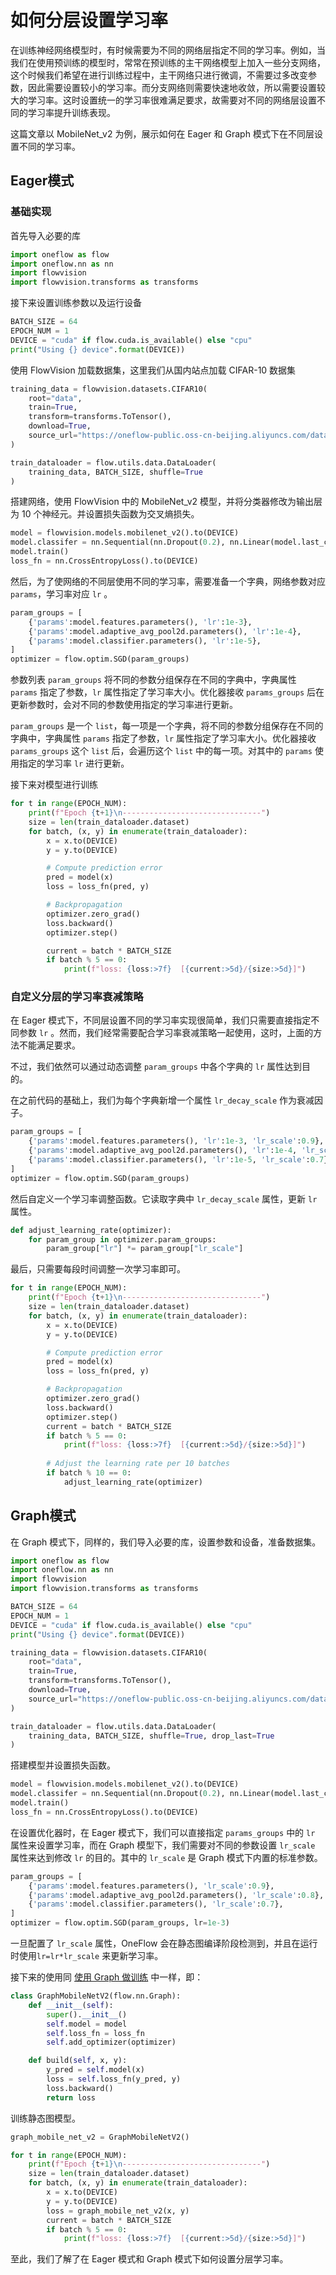 # 如何分层设置学习率

在训练神经网络模型时，有时候需要为不同的网络层指定不同的学习率。例如，当我们在使用预训练的模型时，常常在预训练的主干网络模型上加入一些分支网络，这个时候我们希望在进行训练过程中，主干网络只进行微调，不需要过多改变参数，因此需要设置较小的学习率。而分支网络则需要快速地收敛，所以需要设置较大的学习率。这时设置统一的学习率很难满足要求，故需要对不同的网络层设置不同的学习率提升训练表现。

这篇文章以 MobileNet_v2 为例，展示如何在 Eager 和 Graph 模式下在不同层设置不同的学习率。

## Eager模式

### 基础实现

首先导入必要的库

```python
import oneflow as flow
import oneflow.nn as nn
import flowvision
import flowvision.transforms as transforms
```

接下来设置训练参数以及运行设备

```python
BATCH_SIZE = 64
EPOCH_NUM = 1
DEVICE = "cuda" if flow.cuda.is_available() else "cpu"
print("Using {} device".format(DEVICE))
```

使用 FlowVision 加载数据集，这里我们从国内站点加载 CIFAR-10 数据集

```python
training_data = flowvision.datasets.CIFAR10(
    root="data",
    train=True,
    transform=transforms.ToTensor(),
    download=True,
    source_url="https://oneflow-public.oss-cn-beijing.aliyuncs.com/datasets/cifar/cifar-10-python.tar.gz",
)

train_dataloader = flow.utils.data.DataLoader(
    training_data, BATCH_SIZE, shuffle=True
)
```

搭建网络，使用 FlowVision 中的 MobileNet_v2 模型，并将分类器修改为输出层为 10 个神经元。并设置损失函数为交叉熵损失。

```python
model = flowvision.models.mobilenet_v2().to(DEVICE)
model.classifer = nn.Sequential(nn.Dropout(0.2), nn.Linear(model.last_channel, 10))
model.train()
loss_fn = nn.CrossEntropyLoss().to(DEVICE)
```

然后，为了使网络的不同层使用不同的学习率，需要准备一个字典，网络参数对应 `params`，学习率对应 `lr` 。

```python
param_groups = [
    {'params':model.features.parameters(), 'lr':1e-3},
    {'params':model.adaptive_avg_pool2d.parameters(), 'lr':1e-4},
    {'params':model.classifier.parameters(), 'lr':1e-5},
]
optimizer = flow.optim.SGD(param_groups)
```

参数列表 `param_groups` 将不同的参数分组保存在不同的字典中，字典属性 `params` 指定了参数，`lr` 属性指定了学习率大小。优化器接收 `params_groups` 后在更新参数时，会对不同的参数使用指定的学习率进行更新。

`param_groups` 是一个 `list`，每一项是一个字典，将不同的参数分组保存在不同的字典中，字典属性 `params` 指定了参数，`lr` 属性指定了学习率大小。优化器接收 `params_groups` 这个 `list` 后，会遍历这个 `list` 中的每一项。对其中的 `params` 使用指定的学习率 `lr` 进行更新。

接下来对模型进行训练

```python
for t in range(EPOCH_NUM):
    print(f"Epoch {t+1}\n-------------------------------")
    size = len(train_dataloader.dataset)
    for batch, (x, y) in enumerate(train_dataloader):
        x = x.to(DEVICE)
        y = y.to(DEVICE)

        # Compute prediction error
        pred = model(x)
        loss = loss_fn(pred, y)

        # Backpropagation
        optimizer.zero_grad()
        loss.backward()
        optimizer.step()

        current = batch * BATCH_SIZE
        if batch % 5 == 0:
            print(f"loss: {loss:>7f}  [{current:>5d}/{size:>5d}]")
```

### 自定义分层的学习率衰减策略

在 Eager 模式下，不同层设置不同的学习率实现很简单，我们只需要直接指定不同参数 `lr` 。然而，我们经常需要配合学习率衰减策略一起使用，这时，上面的方法不能满足要求。

不过，我们依然可以通过动态调整 `param_groups` 中各个字典的 `lr` 属性达到目的。

在之前代码的基础上，我们为每个字典新增一个属性 `lr_decay_scale` 作为衰减因子。

```python
param_groups = [
    {'params':model.features.parameters(), 'lr':1e-3, 'lr_scale':0.9},
    {'params':model.adaptive_avg_pool2d.parameters(), 'lr':1e-4, 'lr_scale':0.8},
    {'params':model.classifier.parameters(), 'lr':1e-5, 'lr_scale':0.7},
]
optimizer = flow.optim.SGD(param_groups)
```

然后自定义一个学习率调整函数。它读取字典中 `lr_decay_scale` 属性，更新 `lr` 属性。

```python
def adjust_learning_rate(optimizer):
    for param_group in optimizer.param_groups:
        param_group["lr"] *= param_group["lr_scale"]
```

最后，只需要每段时间调整一次学习率即可。

```python
for t in range(EPOCH_NUM):
    print(f"Epoch {t+1}\n-------------------------------")
    size = len(train_dataloader.dataset)
    for batch, (x, y) in enumerate(train_dataloader):
        x = x.to(DEVICE)
        y = y.to(DEVICE)

        # Compute prediction error
        pred = model(x)
        loss = loss_fn(pred, y)

        # Backpropagation
        optimizer.zero_grad()
        loss.backward()
        optimizer.step()
        current = batch * BATCH_SIZE
        if batch % 5 == 0:
            print(f"loss: {loss:>7f}  [{current:>5d}/{size:>5d}]")
        
        # Adjust the learning rate per 10 batches
        if batch % 10 == 0:
        	adjust_learning_rate(optimizer)
```

## Graph模式

在 Graph 模式下，同样的，我们导入必要的库，设置参数和设备，准备数据集。

```python
import oneflow as flow
import oneflow.nn as nn
import flowvision
import flowvision.transforms as transforms

BATCH_SIZE = 64
EPOCH_NUM = 1
DEVICE = "cuda" if flow.cuda.is_available() else "cpu"
print("Using {} device".format(DEVICE))

training_data = flowvision.datasets.CIFAR10(
    root="data",
    train=True,
    transform=transforms.ToTensor(),
    download=True,
    source_url="https://oneflow-public.oss-cn-beijing.aliyuncs.com/datasets/cifar/cifar-10-python.tar.gz",
)

train_dataloader = flow.utils.data.DataLoader(
    training_data, BATCH_SIZE, shuffle=True, drop_last=True
)
```

搭建模型并设置损失函数。

```python
model = flowvision.models.mobilenet_v2().to(DEVICE)
model.classifer = nn.Sequential(nn.Dropout(0.2), nn.Linear(model.last_channel, 10))
model.train()
loss_fn = nn.CrossEntropyLoss().to(DEVICE)
```

在设置优化器时，在 Eager 模式下，我们可以直接指定 `params_groups` 中的 `lr` 属性来设置学习率，而在 Graph 模型下，我们需要对不同的参数设置 `lr_scale` 属性来达到修改 `lr` 的目的。其中的 `lr_scale` 是 Graph 模式下内置的标准参数。

```python
param_groups = [
    {'params':model.features.parameters(), 'lr_scale':0.9},
    {'params':model.adaptive_avg_pool2d.parameters(), 'lr_scale':0.8},
    {'params':model.classifier.parameters(), 'lr_scale':0.7},
]
optimizer = flow.optim.SGD(param_groups, lr=1e-3)
```

一旦配置了 `lr_scale` 属性，OneFlow 会在静态图编译阶段检测到，并且在运行时使用`lr=lr*lr_scale` 来更新学习率。

接下来的使用同 [使用 Graph 做训练](basics/08_nn_graph.md#graph_2) 中一样，即：

```python
class GraphMobileNetV2(flow.nn.Graph):
    def __init__(self):
        super().__init__()
        self.model = model
        self.loss_fn = loss_fn
        self.add_optimizer(optimizer)

    def build(self, x, y):
        y_pred = self.model(x)
        loss = self.loss_fn(y_pred, y)
        loss.backward()
        return loss
```

训练静态图模型。

```python
graph_mobile_net_v2 = GraphMobileNetV2()

for t in range(EPOCH_NUM):
    print(f"Epoch {t+1}\n-------------------------------")
    size = len(train_dataloader.dataset)
    for batch, (x, y) in enumerate(train_dataloader):
        x = x.to(DEVICE)
        y = y.to(DEVICE)
        loss = graph_mobile_net_v2(x, y)
        current = batch * BATCH_SIZE
        if batch % 5 == 0:
            print(f"loss: {loss:>7f}  [{current:>5d}/{size:>5d}]")
```

至此，我们了解了在 Eager 模式和 Graph 模式下如何设置分层学习率。
